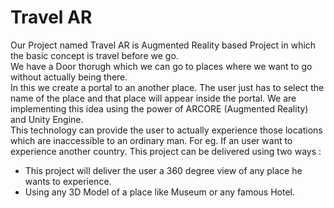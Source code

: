 # Travel AR

Our Project named Travel AR is Augmented Reality based Project in which the basic concept is travel before we go. <br>
We have a Door thorugh which we can go to places where we want to go without actually being there. <br>
In this we create a portal to an another place. The user just has to select the name of the place and that place will appear inside the portal.
We are implementing this idea using the power of ARCORE (Augmented Reality) and Unity Engine. <br>
This technology can provide the user to actually experience those locations which are inaccessible to an ordinary man. For eg. If an user want to experience another country. 
This project can be delivered using two ways : <br>
- This project will deliver the user a 360 degree view of any place he wants to experience.
- Using any 3D Model of a place like Museum or any famous Hotel.

